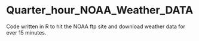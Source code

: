 # Quarter_hour_NOAA_Weather_DATA
Code written in R to hit the NOAA ftp site and download weather data for ever 15 minutes. 
